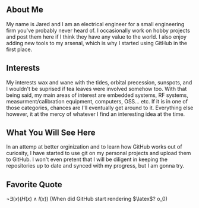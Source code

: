 ## About Me
My name is Jared and I am an electrical engineer for a small engineering firm you've probably never heard of. I occasionally work on hobby projects and post them here if I think they have any value to the world. I also enjoy adding new tools to my arsenal, which is why I started using GitHub in the first place.

## Interests
My interests wax and wane with the tides, orbital precession, sunspots, and I wouldn't be suprised if tea leaves were involved somehow too. With that being said, my main areas of interest are embedded systems, RF systems, measurment/calibration equipment, computers, OSS... etc. If it is in one of those categories, chances are I'll eventually get around to it. Everything else however, it at the mercy of whatever I find an interesting idea at the time.

## What You Will See Here
In an attemp at better orginization and to learn how GitHub works out of curiosity, I have started to use git on my personal projects and upload them to GitHub. I won't even pretent that I will be diligent in keeping the repositories up to date and synced with my progress, but I am gonna try.

## Favorite Quote
$\neg\exists(x)(H(x)\land I(x))$   (When did GitHub start rendering $\latex$? o_0)
